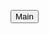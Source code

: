 <button id="myButton" class="float-left submit-button" >Main</button>

<script type="text/javascript">
    document.getElementById("myButton").onclick = function () {
        location.href = "https://KinSins.github.io/main.html";
    };
</script>
